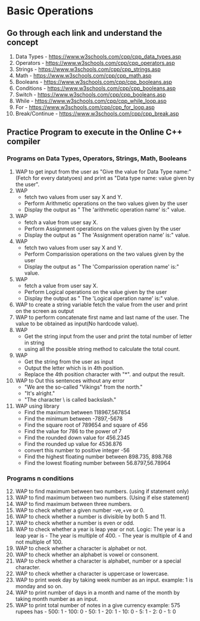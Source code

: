 # Basic Operations

## Go through each link and understand the concept

1. Data Types - https://www.w3schools.com/cpp/cpp_data_types.asp 
2. Operators - https://www.w3schools.com/cpp/cpp_operators.asp
3. Strings - https://www.w3schools.com/cpp/cpp_strings.asp
4. Math - https://www.w3schools.com/cpp/cpp_math.asp
5. Booleans - https://www.w3schools.com/cpp/cpp_booleans.asp
6. Conditions - https://www.w3schools.com/cpp/cpp_booleans.asp
7. Switch - https://www.w3schools.com/cpp/cpp_booleans.asp
8. While - https://www.w3schools.com/cpp/cpp_while_loop.asp
9. For - https://www.w3schools.com/cpp/cpp_for_loop.asp
10. Break/Continue - https://www.w3schools.com/cpp/cpp_break.asp

## Practice Program to execute in the Online C++ compiler

### Programs on Data Types, Operators, Strings, Math, Booleans

1. WAP to get input from the user as "Give the value for Data Type name:" (Fetch for every datatyoes) and print as "Data type name: value given by the user".
2. WAP 
    - fetch two values from user say X and Y.
    - Perform Arithmetic operations on the two values given by the user
    - Display the output as " The 'arithmetic operation name' is:" value.
3. WAP 
    - fetch a value from user say X.
    - Perform Assignment operations on the values given by the user
    - Display the output as " The 'Assignment operation name' is:" value.
4. WAP 
    - fetch two values from user say X and Y.
    - Perform Comparission operations on the two values given by the user
    - Display the output as " The 'Comparission operation name' is:" value.
5. WAP 
    - fetch a value from user say X.
    - Perform Logical operations on the value given by the user
    - Display the output as " The 'Logical operation name' is:" value.
6. WAP to create a string variable fetch the value from the user and print on the screen as output
7. WAP to perform concatenate first name and last name of the user. The value to be obtained as input(No hardcode value).
8. WAP
    - Get the string input from the user and print the total number of letter in string 
    - using all the possible string method to calculate the total count.
9. WAP
    - Get the string from the user as input
    - Output the letter which is in 4th position.
    - Replace the 4th position character with "*". and output the result.
10. WAP to Out this sentences without any error
    - "We are the so-called "Vikings" from the north."
    - "It's alright."
    - "The character \ is called backslash."
11. WAP using library
    - Find the maximum between 118967,567854
    - Find the minimum between -7897,-5678
    - Find the square root of 789654 and square of 456
    - Find the value for 786 to the power of 7
    - Find the rounded down value for 456.2345
    - Find the rounded up value for 4536.876
    - convert this number to positive integer -56
    - Find the highest floating number between 898.735, 898.768
    - Find the lowest floating number between 56.8797,56.78964

### Programs n conditions

12. WAP to find maximum between two numbers. (using if statement only)
13. WAP to find maximum between two numbers. (Using if else statement)
14. WAP to find maximum between three numbers.
15. WAP to check whether a given number -ve,+ve or 0.
16. WAP to check whether a number is divisible by both 5 and 11.
17. WAP to check whether a number is even or odd.
18. WAP to check whether a year is leap year or not.
    Logic: The year is a leap year is
        - The year is multiple of 400. 
        - The year is multiple of 4 and not multiple of 100.
19. WAP to check whether a character is alphabet or not.
20. WAP to check whether an alphabet is vowel or consonent.
21. WAP to check whether a character is alphabet, number or a special character.
22. WAP to check whether a character is uppercase or lowercase.
23. WAP to print week day by taking week number as an input.
    example: 1 is monday and so on.
24. WAP to print number of days in a month and name of the month by taking month number as an input.
25. WAP to print total number of notes in a give currency 
    example: 575 rupees has
        - 500: 1
        - 100: 0
        - 50: 1
        - 20: 1
        - 10: 0
        - 5: 1
        - 2: 0
        - 1: 0